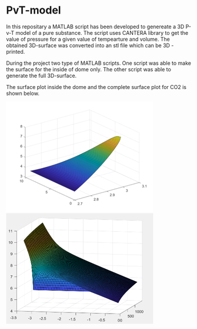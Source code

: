 # PvT-model
In this repositary a MATLAB script has been developed to genereate a 3D P-v-T model of a pure substance. The script uses CANTERA library to get the value of pressure for a given value of tempearture and volume. The obtained 3D-surface was converted into an stl file which can be 3D - printed. 

During the project two type of MATLAB scripts. One script was able to make the surface for the inside of dome only. The other script was able to generate the full 3D-surface. 

The surface plot inside the dome and the complete surface plot for CO2 is shown below.

<img src="https://github.com/devanshuThakar/PvT-model/blob/main/Surface_PVT_Saturated_Mixture.png" width="400" height="300" />
<img src="https://github.com/devanshuThakar/PvT-model/blob/main/CO2_Model_Surface.png" width="400" height="300" />
